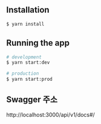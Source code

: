 ## Installation

```bash
$ yarn install
```

## Running the app

```bash
# development
$ yarn start:dev

# production
$ yarn start:prod
```
 
 ## Swagger 주소
 http://localhost:3000/api/v1/docs#/
